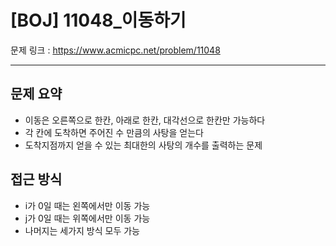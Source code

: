 # [BOJ] 11048_이동하기

문제 링크 : https://www.acmicpc.net/problem/11048

------------------
## 문제 요약
  - 이동은 오른쪽으로 한칸, 아래로 한칸, 대각선으로 한칸만 가능하다
  - 각 칸에 도착하면 주어진 수 만큼의 사탕을 얻는다
  - 도착지점까지 얻을 수 있는 최대한의 사탕의 개수를 출력하는 문제

## 접근 방식
  - i가 0일 때는 왼쪽에서만 이동 가능
  - j가 0일 때는 위쪽에서만 이동 가능
  - 나머지는 세가지 방식 모두 가능
